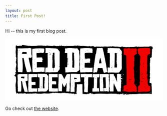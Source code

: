 ```yaml
---
layout: post
title: First Post!
---
```


Hi -- this is my first blog post.

![rdr2 image](/images/rdr2.png)

Go check out [the website](https://www.rockstargames.com/reddeadredemption2/restricted-content/agegate/form?redirect=https%3A%2F%2Fwww.rockstargames.com%2Freddeadredemption2%2F&options=&locale=en_us).

